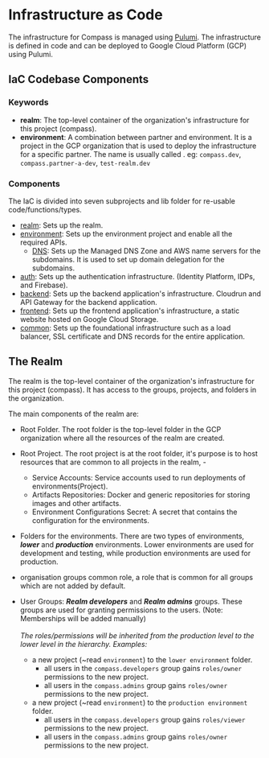 # Infrastructure as Code

The infrastructure for Compass is managed using [Pulumi](https://www.pulumi.com/). The infrastructure is defined in code and can be deployed to Google Cloud
Platform (GCP) using Pulumi.

## IaC Codebase Components

### Keywords

- **realm**: The top-level container of the organization's infrastructure for this project (compass).
- **environment**: A combination between partner and environment. It is a project in the GCP organization that is used to deploy the infrastructure for a specific partner. The name is usually called <realm-name>.<environment-name> eg: `compass.dev`, `compass.partner-a-dev`, `test-realm.dev`


### Components

The IaC is divided into seven subprojects and lib folder for re-usable code/functions/types.

- [realm](realm): Sets up the realm.
- [environment](environment): Sets up the environment project and enable all the required APIs.
  - [DNS](dns): Sets up the Managed DNS Zone and AWS name servers for the subdomains. It is used to set up domain delegation for the subdomains.
- [auth](auth): Sets up the authentication infrastructure. (Identity Platform, IDPs, and Firebase).
- [backend](backend): Sets up the backend application's infrastructure. Cloudrun and API Gateway for the backend application.
- [frontend](frontend): Sets up the frontend application's infrastructure, a static website hosted on Google Cloud Storage.
- [common](common): Sets up the foundational infrastructure such as a load balancer, SSL certificate and DNS records for the entire application.

## The Realm

The realm is the top-level container of the organization's infrastructure for this project (compass). It has access to the groups, projects, and folders in the organization.


The main components of the realm are:
* Root Folder. The root folder is the top-level folder in the GCP organization where all the resources of the realm are created.
* Root Project. The root project is at the root folder, it's purpose is to host resources that are common to all projects in the realm, -
  * Service Accounts: Service accounts used to run deployments of environments(Project).
  * Artifacts Repositories:  Docker and generic repositories for storing images and other artifacts.
  * Environment Configurations Secret: A secret that contains the configuration for the environments.

* Folders for the environments. There are two types of environments, **_lower_** and **_production_** environments. Lower environments are used for development
  and testing, while production environments are used for production.
* organisation groups common role, a role that is common for all groups which are not added by default.
* User Groups: **_Realm developers_** and **_Realm admins_** groups. These groups are used for granting permissions to the users. (Note: Memberships will be added manually)
  <br /><br />_The roles/permissions will be inherited from the production level to the lower level in the hierarchy. Examples:_
  * a new project (~read `environment`) to the `lower environment` folder.
    * all users in the `compass.developers` group gains `roles/owner` permissions to the new project.
    * all users in the `compass.admins` group gains `roles/owner` permissions to the new project.
  * a new project (~read `environment`) to the `production environment` folder.
    * all users in the `compass.developers` group gains `roles/viewer` permissions to the new project.
    * all users in the `compass.admins` group gains `roles/owner` permissions to the new project.
